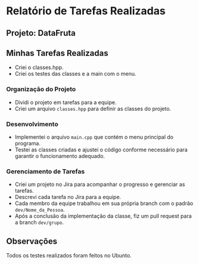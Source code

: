 # Relatório de Tarefas Realizadas

## Projeto: DataFruta

## Minhas Tarefas Realizadas

- Criei o classes.hpp.
- Criei os testes das classes e a main com o menu.

### Organização do Projeto

- Dividi o projeto em tarefas para a equipe.
- Criei um arquivo `classes.hpp` para definir as classes do projeto.

### Desenvolvimento

- Implementei o arquivo `main.cpp` que contém o menu principal do programa.
- Testei as classes criadas e ajustei o código conforme necessário para garantir o funcionamento adequado.

### Gerenciamento de Tarefas

- Criei um projeto no Jira para acompanhar o progresso e gerenciar as tarefas.
- Descrevi cada tarefa no Jira para a equipe.
- Cada membro da equipe trabalhou em sua própria branch com o padrão `dev/Nome_da_Pessoa`.
- Após a conclusão da implementação da classe, fiz um pull request para a branch `dev/grupo`.

## Observações

Todos os testes realizados foram feitos no Ubunto. 

